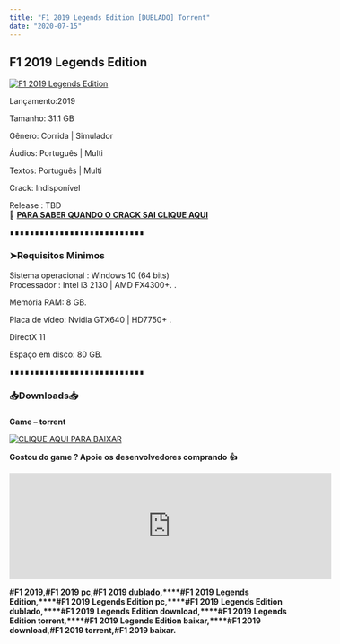 ```yaml
---
title: "F1 2019 Legends Edition [DUBLADO] Torrent"
date: "2020-07-15"
---
```


## F1 2019 Legends Edition

[![](https://1.bp.blogspot.com/-FdFN-y8qqbI/Xi3uEBPWbEI/AAAAAAAAANo/nH-zYs1QZwIImk7dJU0UKiyntANGqrLNwCLcBGAsYHQ/s640/apps.34459.13608988615759805.0c0ef4f5-9d8d-4b4f-9a9c-799256e2a80f.jpg "F1 2019 Legends Edition")](https://1.bp.blogspot.com/-FdFN-y8qqbI/Xi3uEBPWbEI/AAAAAAAAANo/nH-zYs1QZwIImk7dJU0UKiyntANGqrLNwCLcBGAsYHQ/s1600/apps.34459.13608988615759805.0c0ef4f5-9d8d-4b4f-9a9c-799256e2a80f.jpg)

Lançamento:2019

Tamanho: 31.1 GB

Gênero: Corrida | Simulador

Áudios: Português | Multi

Textos: Português | Multi

Crack: Indisponível

Release : TBD  
🔔 **[PARA SABER QUANDO O CRACK SAI CLIQUE AQUI](https://crackwatch.com/game/f1-2019)**

∎∎∎∎∎∎∎∎∎∎∎∎∎∎∎∎∎∎∎∎∎∎∎∎∎∎∎

  

### ➤Requisitos Minimos

Sistema operacional : Windows 10 (64 bits)  
Processador : Intel i3 2130 | AMD FX4300+. . 

Memória RAM: 8 GB.

Placa de vídeo: Nvidia GTX640 | HD7750+ .

DirectX 11

Espaço em disco: 80 GB.

∎∎∎∎∎∎∎∎∎∎∎∎∎∎∎∎∎∎∎∎∎∎∎∎∎∎∎

### 📥Downloads📥

### 

**Game – torrent**

[![](https://1.bp.blogspot.com/-RBh2DeQzAe8/XwRU-bThfxI/AAAAAAAAAyk/mhrHLuqp6DADYjlr9cMsETB9z8v9liz0wCLcBGAsYHQ/s320/3185816cd74683d96d375aa5f1443064.png "CLIQUE AQUI PARA BAIXAR")](https://stfly.me/5sYK)

**Gostou do game ? Apoie os desenvolvedores comprando** **👍**

<iframe frameborder="0" height="190" src="https://store.steampowered.com/widget/928600/" width="574"></iframe>

**#F1 2019,****#F1 2019 pc,****#F1 2019 dublado,****#F1 2019** **Legends Edition,****#F1 2019** **Legends Edition pc,****#F1 2019** **Legends Edition dublado,****#F1 2019** **Legends Edition download,****#F1 2019** **Legends Edition torrent,****#F1 2019** **Legends Edition baixar,****#F1 2019** **download,****#F1 2019 torrent,****#F1 2019 baixar.**
